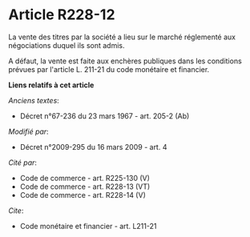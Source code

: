 # Article R228-12

La vente des titres par la société a lieu sur le marché réglementé aux négociations duquel ils sont admis.

A défaut, la vente est faite aux enchères publiques dans les conditions prévues par l'article L. 211-21 du code monétaire et
financier.

**Liens relatifs à cet article**

_Anciens textes_:

  - Décret n°67-236 du 23 mars 1967 - art. 205-2 (Ab)

_Modifié par_:

  - Décret n°2009-295 du 16 mars 2009 - art. 4

_Cité par_:

  - Code de commerce - art. R225-130 (V)
  - Code de commerce - art. R228-13 (VT)
  - Code de commerce - art. R228-14 (V)

_Cite_:

  - Code monétaire et financier - art. L211-21
